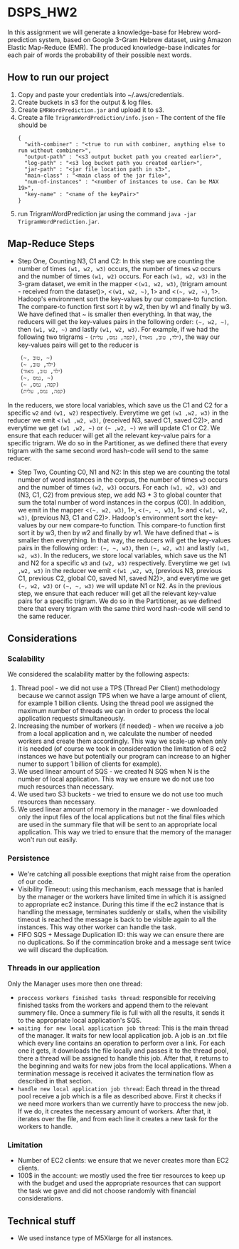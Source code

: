 # DSPS_HW2
In this assignment we will generate a knowledge-base for Hebrew word-prediction system, based on Google 3-Gram Hebrew dataset, using Amazon Elastic Map-Reduce (EMR).
The produced knowledge-base indicates for each pair of words the probability of their possible next words.

## How to run our project
1. Copy and paste your credentials into ~/.aws/credentials.
2. Create buckets in s3 for the output & log files.
3. Create `EMRWordPrediction.jar` and upload it to s3.
4. Create a file `TrigramWordPrediction/info.json` -
  The content of the file should be
    ```
    {
      "with-combiner" : "<true to run with combiner, anything else to run without combiner>",
      "output-path" : "<s3 output bucket path you created earlier>",
      "log-path" : "<s3 log bucket path you created earlier>",
      "jar-path" : "<jar file location path in s3>",
      "main-class" : "<main class of the jar file>",
      "num-of-instances" : "<number of instances to use. Can be MAX 19>",
      "key-name" : "<name of the keyPair>"
    }
   ```
5. run TrigramWordPrediction jar using the command `java -jar TrigramWordPrediction.jar`.

## Map-Reduce Steps
- Step One, Counting N3, C1 and C2:
In this step we are counting the number of times `(w1, w2, w3)` occurs, the number of times `w2` occurs and the number of times `(w1, w2)` occurs.
For each `(w1, w2, w3)` in the 3-gram dataset, we emit in the mapper <`(w1, w2, w3)`, (trigram amount - received from the dataset)>, <`(w1, w2, ~)`, 1> and <`(~, w2, ~)`, 1>.
Hadoop's environment sort the key-values by our compare-to function. The compare-to function first sort it by w2, then by w1 and finally by w3. We have defined that ~ is smaller then everything. In that way, the reducers will get the key-values pairs in the following order: `(~, w2, ~)`, then `(w1, w2, ~)` and lastly `(w1, w2, w3)`.
For example, if we had the following two trigrams - `(קפה, נמס, עלית)`, `(ילד, טוב, מאוד)`, the way our key-values pairs will get to the reducer is
```
    (~, טוב, ~)
    (~ ,ילד, טוב)
    (ילד, טוב, מאוד)
    (~, נמס, ~)
    (~ ,קפה, נמס)
    (קפה, נמס, עלית)
```
In the reducers, we store local variables, which save us the C1 and C2 for a specific `w2` and `(w1, w2)` respectively. Everytime we get `(w1 ,w2, w3)` in the reducer we emit <`(w1 ,w2, w3)`, (received N3, saved C1, saved C2)>, and everytime we get `(w1 ,w2, ~)` or `(~ ,w2, ~)` we will update C1 or C2.
We ensure that each reducer will get all the relevant key-value pairs for a specific trigram. We do so in the Partitioner, as we defined there that every trigram with the same second word hash-code will send to the same reducer.
- Step Two, Counting C0, N1 and N2:
In this step we are counting the total number of word instances in the corpus, the number of times `w3` occurs and the number of times `(w2, w3)` occurs.
For each `(w1, w2, w3)` and (N3, C1, C2) from previous step, we add N3 * 3 to global counter that sum the total number of word instances in the corpus (C0). In addition, we emit in the mapper <`(~, w2, w3)`, 1>, <`(~, ~, w3)`, 1> and <`(w1, w2, w3)`, (previous N3, C1 and C2)>.
Hadoop's environment sort the key-values by our new compare-to function. This compare-to function first sort it by w3, then by w2 and finally by w1. We have defined that ~ is smaller then everything. In that way, the reducers will get the key-values pairs in the following order: `(~, ~, w3)`, then `(~, w2, w3)` and lastly `(w1, w2, w3)`.
In the reducers, we store local variables, which save us the N1 and N2 for a specific `w3` and `(w2, w3)` respectively. Everytime we get `(w1 ,w2, w3)` in the reducer we emit <`(w1 ,w2, w3`, (previous N3, previous C1, previous C2, global C0, saved N1, saved N2)>, and everytime we get `(~, w2, w3)` or `(~, ~, w3)` we will update N1 or N2.
As in the previous step, we ensure that each reducer will get all the relevant key-value pairs for a specific trigram. We do so in the Partitioner, as we defined there that every trigram with the same third word hash-code will send to the same reducer.

## Considerations
### Scalability
We considered the scalability matter by the following aspects:
1. Thread pool - we did not use a TPS (Thread Per Client) methodology because we cannot assign TPS when we have a large amount of client, for example 1 billion clients. Using the thread pool we assigned the maximum number of threads we can in order to process the local application requests simultaneously.
2. Increasing the number of workers (if needed) - when we receive a job from a local application and n, we calculate the number of needed workers and create them accordingly. This way we scale-up when only it is needed (of course we took in considereation the limitation of 8 ec2 instances we have but potentially our program can increase to an higher numer to support 1 billion of clients for example).
3. We used linear amount of SQS - we created N SQS when N is the number of local application. This way we ensure we do not use too much resources than necessary.
4. We used two S3 buckets - we tried to ensure we do not use too much resources than necessary.
5. We used linear amount of memory in the manager - we downloaded only the input files of the local applications but not the final files which are used in the summary file that will be sent to an appropriate local application. This way we tried to ensure that the memory of the manager won't run out easily.
### Persistence
- We're catching all possible exeptions that might raise from the operation of our code.
- Visibility Timeout: using this mechanism, each message that is hanled by the manager or the workers have limited time in which it is assigned to appropriate ec2 instance. During this time if the ec2 instance that is handling the message, terminates suddenly or stalls, when the visibility timeout is reached the message is back to be visible again to all the instances. This way other worker can handle the task.
- FIFO SQS + Message Duplication ID: this way we can ensure there are no duplications. So if the commincation broke and a message sent twice we will discard the duplication.
### Threads in our application
Only the Manager uses more then one thread:
- `proccess workers finished tasks thread`: responsible for receiving finished tasks from the workers and append them to the relevant summery file. Once a summery file is full with all the results, it sends it to the appropriate local application's SQS. 
- `waiting for new local application job thread`: This is the main thread of the manager. It waits for new local application job. A job is an .txt file which every line contains an operation to perform over a link. For each one it gets, it downloads the file locally and passes it to the thread pool, there a thread will be assigned to handle this job. After that, it returns to the beginning and waits for new jobs from the local applications.
When a termination message is received it acivates the termination flow as described in that section.
- `handle new local application job thread`: Each thread in the thread pool receive a job which is a file as described above. First it checks if we need more workers than we currently have to proccess the new job. If we do, it creates the necessary amount of workers. After that, it iterates over the file, and from each line it creates a new task for the workers to handle.
### Limitation
- Number of EC2 clients: we ensure that we never creates more than <aws limitation number> EC2 clients.
- 100$ in the account: we mostly used the free tier resources to keep up with the budget and used the appropriate resources that can support the task we gave and did not choose randomly with financial considerations.

## Technical stuff
- We used instance type of M5Xlarge for all instances.
